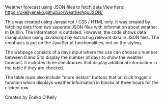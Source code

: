  Weather forecast using JSON files to fetch data
 View here: https://okellyeneko.github.io/WeatherAppJSON/

 This was created using Javascript / CSS / HTML only. It was created by fetching data from two seperate JSON files with information about weather in Dublin. 
 The information is outdated. However, the code shows data manipulation using JavaScript by extracting relevant data in JSON files.
 The emphasis is put on the JavaScript functionalities, not on the styling.

 The webpage consists of a days input where the use can choose a number between 0 and 5 to display the number of days to show the weather forecast.
 It includes three checkboxes that display additional information in the table if they are checked.

 The table rows also include "more details" buttons that on click trigger a function which displays weather information in blocks of three hours for the clicked row.


 Created by Eneko O'Kelly
